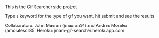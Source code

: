 #

This is the Gif Searcher side project

Type a keyword for the type of gif you want, hit submit and see the results

Collaborators: John Mauran (jmauran91) and Andres Morales (amoralescr85)
Heroku: jmam-gif-searcher.herokuapp.com
